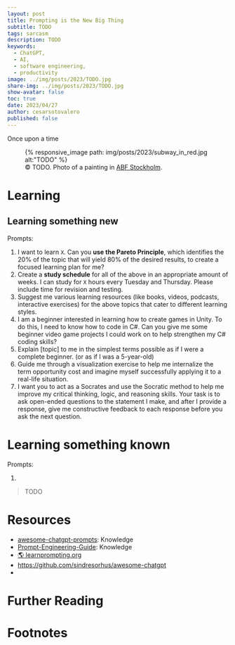 ```yaml
---
layout: post
title: Prompting is the New Big Thing
subtitle: TODO
tags: sarcasm
description: TODO
keywords:
  - ChatGPT,
  - AI,
  - software engineering,
  - productivity
image: ../img/posts/2023/TODO.jpg
share-img: ../img/posts/2023/TODO.jpg
show-avatar: false
toc: true
date: 2023/04/27
author: cesarsotovalero
published: false
---
```


Once upon a time 

<figure class="jb_picture">
  {% responsive_image path: img/posts/2023/subway_in_red.jpg alt:"TODO" %}
  <figcaption class="stroke"> 
    &#169; TODO. Photo of a painting in <a href="https://goo.gl/maps/cGN5k72vforbXD2T6">ABF Stockholm</a>.
  </figcaption>
</figure>

# Learning 

## Learning something new

Prompts:

1. I want to learn `X`. Can you **use the Pareto Principle**, which identifies the 20% of the topic that will yield 80% of the desired results, to create a focused learning plan for me?
2. Create a **study schedule** for all of the above in an appropriate amount of weeks. I can study for `X` hours every Tuesday and Thursday. Please include time for revision and testing.
3. Suggest me various learning resources (like books, videos, podcasts, interactive exercises) for the above topics that cater to different learning styles.
4. I am a beginner interested in learning how to create games in Unity. To do this, I need to know how to code in C#. Can you give me some beginner video game projects I could work on to help strengthen my C# coding skills?
5. Explain [topic] to me in the simplest terms possible as if I were a complete beginner. (or as if I was a 5-year-old)
6. Guide me through a visualization exercise to help me internalize the term opportunity cost and imagine myself successfully applying it to a real-life situation.
7. I want you to act as a Socrates and use the Socratic method to help me improve my critical thinking, logic, and reasoning skills. Your task is to ask open-ended questions to the statement I make, and after I provide a response, give me constructive feedback to each response before you ask the next question.

# Learning something known

Prompts:

1. 

> TODO



# Resources

- <i class="fab fa-github"></i> [awesome-chatgpt-prompts](https://github.com/f/awesome-chatgpt-prompts): Knowledge
- <i class="fab fa-github"></i> [Prompt-Engineering-Guide](https://github.com/dair-ai/Prompt-Engineering-Guide): Knowledge
- [:earth_americas: learnprompting.org](https://learnprompting.org/docs/intro)
- https://github.com/sindresorhus/awesome-chatgpt
- 

# Further Reading



# Footnotes

[^1]: Great talk https://youtu.be/Unzc731iCUY